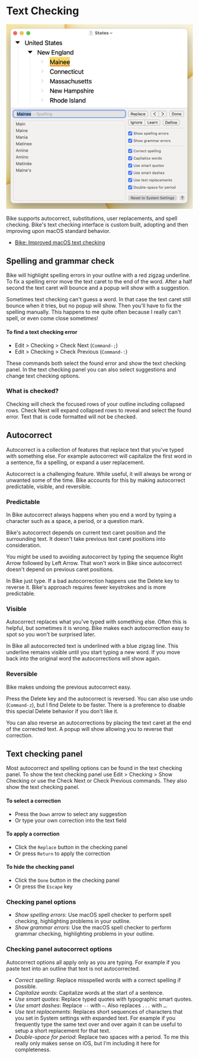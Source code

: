 # Text Checking

![Checking Panel](../.gitbook/assets/check.png)

Bike supports autocorrect, substitutions, user replacements, and spell checking. Bike's text checking interface is custom built, adopting and then improving upon macOS standard behavior.

* [Bike: Improved macOS text checking](https://www.hogbaysoftware.com/posts/bike-improved-text-checking)

## Spelling and grammar check

Bike will highlight spelling errors in your outline with a red zigzag underline. To fix a spelling error move the text caret to the end of the word. After a half second the text caret will bounce and a popup will show with a suggestion.

Sometimes text checking can't guess a word. In that case the text caret still bounce when it tries, but no popup will show. Then you'll have to fix the spelling manually. This happens to me quite often because I really can't spell, or even come close sometimes!

#### To find a text checking error

* Edit > Checking > Check Next (`Command-;`)
* Edit > Checking > Check Previous (`Command-:`)

These commands both select the found error and show the text checking panel. In the text checking panel you can also select suggestions and change text checking options.

### What is checked?

Checking will check the focused rows of your outline including collapsed rows. Check Next will expand collapsed rows to reveal and select the found error. Text that is code formatted will not be checked.

## Autocorrect

Autocorrect is a collection of features that replace text that you've typed with something else. For example autocorrect will capitalize the first word in a sentence, fix a spelling, or expand a user replacement.

Autocorrect is a challenging feature. While useful, it will always be wrong or unwanted some of the time. Bike accounts for this by making autocorrect predictable, visible, and reversible.

### Predictable

In Bike autocorrect always happens when you end a word by typing a character such as a space, a period, or a question mark.

Bike's autocorrect depends on current text caret position and the surrounding text. It doesn't take previous text caret positions into consideration.

You might be used to avoiding autocorrect by typing the sequence Right Arrow followed by Left Arrow. That won't work in Bike since autocorrect doesn't depend on previous caret positions.

In Bike just type. If a bad autocorrection happens use the Delete key to reverse it. Bike's approach requires fewer keystrokes and is more predictable.

### Visible

Autocorrect replaces what you've typed with something else. Often this is helpful, but sometimes it is wrong. Bike makes each autocorrection easy to spot so you won't be surprised later.

In Bike all autocorrected text is underlined with a blue zigzag line. This underline remains visible until you start typing a new word. If you move back into the original word the autocorrections will show again.

### Reversible

Bike makes undoing the previous autocorrect easy.

Press the Delete key and the autocorrect is reversed. You can also use undo (`Command-z`), but I find Delete to be faster. There is a preference to disable this special Delete behavior if you don't like it.

You can also reverse an autocorrections by placing the text caret at the end of the corrected text. A popup will show allowing you to reverse that correction.

## Text checking panel

Most autocorrect and spelling options can be found in the text checking panel. To show the text checking panel use Edit > Checking > Show Checking or use the Check Next or Check Previous commands. They also show the text checking panel.

#### To select a correction

* Press the `Down` arrow to select any suggestion
* Or type your own correction into the text field

#### To apply a correction

* Click the `Replace` button in the checking panel
* Or press `Return` to apply the correction

#### To hide the checking panel

* Click the `Done` button in the checking panel
* Or press the `Escape` key

### Checking panel options

* _Show spelling errors_: Use macOS spell checker to perform spell checking, highlighting problems in your outline.&#x20;
* _Show grammar errors_: Use the macOS spell checker to perform grammar checking, highlighting problems in your outline.

### Checking panel autocorrect options

Autocorrect options all apply only as you are typing. For example if you paste text into an outline that text is not autocorrected.

* _Correct spelling_: Replace misspelled words with a correct spelling if possible.
* _Capitalize words_: Capitalize words at the start of a sentence.
* _Use smart quotes_: Replace typed quotes with typographic smart quotes.
* _Use smart dashes_: Replace `--` with `—`. Also replaces `...` with `…`.
* _Use text replacements_: Replaces short sequences of characters that you set in System settings with expanded text. For example if you frequently type the same text over and over again it can be useful to setup a short replacement for that text.&#x20;
* _Double-space for period_: Replace two spaces with a period. To me this really only makes sense on iOS, but I'm including it here for completeness.
